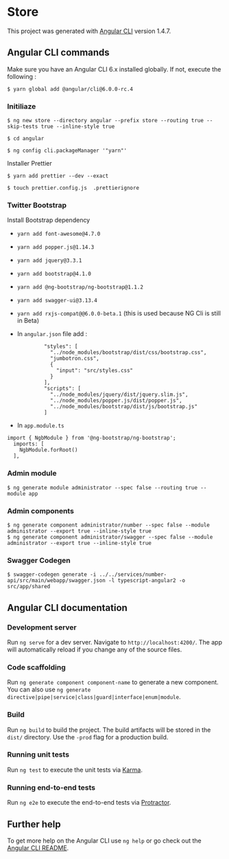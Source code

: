 # Store

This project was generated with [Angular CLI](https://github.com/angular/angular-cli) version 1.4.7.

## Angular CLI commands

Make sure you have an Angular CLI 6.x installed globally. If not, execute the following : 
 
```
$ yarn global add @angular/cli@6.0.0-rc.4
```

### Initiliaze

```
$ ng new store --directory angular --prefix store --routing true --skip-tests true --inline-style true

$ cd angular

$ ng config cli.packageManager '"yarn"'
```

Installer Prettier

```
$ yarn add prettier --dev --exact

$ touch prettier.config.js  .prettierignore
```

### Twitter Bootstrap

Install Bootstrap dependency 

* `yarn add font-awesome@4.7.0`
* `yarn add popper.js@1.14.3`
* `yarn add jquery@3.3.1`
* `yarn add bootstrap@4.1.0`
* `yarn add @ng-bootstrap/ng-bootstrap@1.1.2`
* `yarn add swagger-ui@3.13.4`
* `yarn add rxjs-compat@@6.0.0-beta.1` (this is used because NG Cli is still in Beta)

* In `angular.json` file add :
```
            "styles": [
              "../node_modules/bootstrap/dist/css/bootstrap.css",
              "jumbotron.css",
              {
                "input": "src/styles.css"
              }
            ],
            "scripts": [
              "../node_modules/jquery/dist/jquery.slim.js",
              "../node_modules/popper.js/dist/popper.js",
              "../node_modules/bootstrap/dist/js/bootstrap.js"
            ]
```
* In `app.module.ts`
```
import { NgbModule } from '@ng-bootstrap/ng-bootstrap';
  imports: [
    NgbModule.forRoot()
  ],
```

### Admin module

```
$ ng generate module administrator --spec false --routing true --module app

```

### Admin components

```
$ ng generate component administrator/number --spec false --module administrator --export true --inline-style true
$ ng generate component administrator/swagger --spec false --module administrator --export true --inline-style true
```

### Swagger Codegen

```
$ swagger-codegen generate -i ../../services/number-api/src/main/webapp/swagger.json -l typescript-angular2 -o src/app/shared
```

## Angular CLI documentation

### Development server

Run `ng serve` for a dev server. Navigate to `http://localhost:4200/`. The app will automatically reload if you change any of the source files.

### Code scaffolding

Run `ng generate component component-name` to generate a new component. You can also use `ng generate directive|pipe|service|class|guard|interface|enum|module`.

### Build

Run `ng build` to build the project. The build artifacts will be stored in the `dist/` directory. Use the `-prod` flag for a production build.

### Running unit tests

Run `ng test` to execute the unit tests via [Karma](https://karma-runner.github.io).

### Running end-to-end tests

Run `ng e2e` to execute the end-to-end tests via [Protractor](http://www.protractortest.org/).

## Further help

To get more help on the Angular CLI use `ng help` or go check out the [Angular CLI README](https://github.com/angular/angular-cli/blob/master/README.md).
